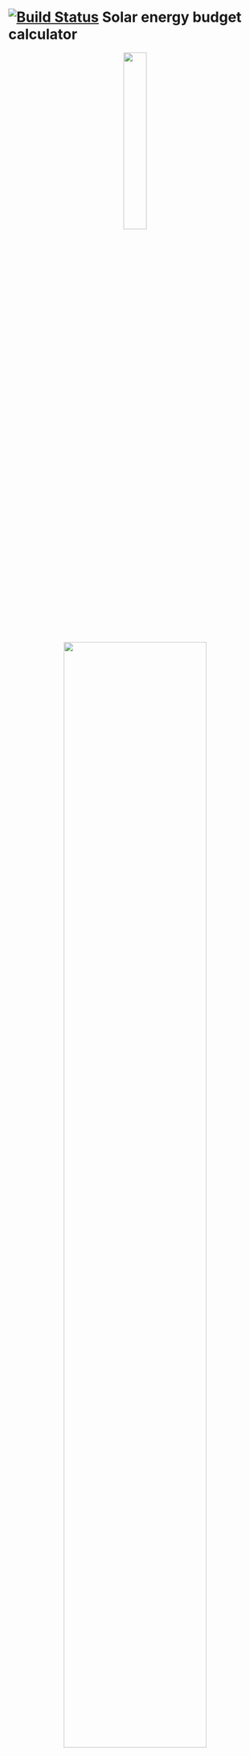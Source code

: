 [![Build Status](https://travis-ci.org/thearn/solar_energy_calculator.svg?branch=master)](https://travis-ci.org/thearn/solar_energy_calculator)
Solar energy budget calculator
===============================

<center>
	<img src="images/header1.jpg" width="30%">
	<br>
	<img src="images/header.png" width="75%">
	<br>
	<img src="images/header3.png" width="75%">
</center>

[Jump down to examples](#examples) 

--------

This is a python code that implements a simple power budget model for the sizing and
analysis of ground-based photo-voltaic energy systems, included battery storage. I've written it primary with small-power hobby or residential applications in mind.

The core of this code is a model which implements a transient power balance
calculation, culminating in a time integration of a battery bank state-of-charge over time. This allows a user to very easily size a solar panel array and battery bank together for their intended application. It's a reasonably low fidelity model, and only takes a few seconds to run.

This model was written using NASA's OpenMDAO framework, and makes use of data from
the U.S. Department of Energy's National Renewable Energy Laboratory (NREL).

The core components of the model are contained in `solar.py`. The file `basic.py` includes an example
model of powered loads and overall problem specification. This is used to 
make the end-user command line interface problem, `run.py`. A more complex example is shown in `greenhouse.py`.

This is very much a work-in-progress. I am not an electrical engineer by training, but I do multidisciplinary systems analysis and optimization. It's my goal for the model to be sufficient for the design of real-world low power systems (see below for a list of projects that I have in mind).

Requirements
---------------
- Python 2.7/3.4 or higher
- Numpy, scipy, and matplotlib. It's probably best to use a system package manager or a distribution like [Anaconda](https://www.continuum.io/downloads) to set these up
- [OpenMDAO 1.0](http://openmdao.org/) or greater: `pip install openmdao` or clone and install from Github
- [Click](http://click.pocoo.org/5/): Used to build the command-line interface application,  `pip install click`
- A small test file can be run to verify that everything is set up: `cd lib; python test_run.py`

Summary of end-user application, `run.py`
---------------------
This application is a command-line interface to the simple model in `basic.py`. It produces a visualization of the performance of a photovoltaic 
energy collection and storage system over the course of one year of operation on an hour-by-hour basis, based on a variety of parameters:

 - Geographic location
 - PV array size (in rated watts)
 - Battery bank size (in watt-hours)
 - Power usage (load) specification (constant, daytime, night time, or direct PV load)

Using location-based data, the time series model then simulates one-year of 
operation of the described system, on an hour-by-hour basis. 

Below is an example
of the figure produced for a 100w panel + 360 Watt-hour battery system powering a constant 5 Watt load (lights or sensors, etc.):

<div style="text-align:center">
	<img src="images/result_ex2.png" width="75%">
</div>

This transient analysis is what differentiates this code from other solar energy calculators. [Full examples](#examples) with design considerations, descriptions of the plot information, and output interpretation are further below.

Limitations and assumptions:
------------
- The array is assumed to be static (non-tracking) and pointed and tilted based on the values given in the [downloaded NREL data](#nrel_data). An active-tracing or manual re-tilted array can be expected to extract more energy over time.
- The model is entirely based in simple power balancing. Losses due DC-DC conversion, transmission loss or power inversion are modeled with an efficiency coefficient on the panel side, and not currently modeled between the battery and the loads. For now, DC-DC losses between the battery and the load should be taken account by increasing the load power specifications.
- Related: a full battery charge/discharge curve isn't simulated in the state-of-charge integration. The SOC calculation does not take into account charge/discharge rate limitations or dynamics based on a specific battery chemistry.
- The state of charge computed is NOT a percent of a nominal amp-hour rating (the usual definition of SOC), but of the user-set watt-hour value. 
- In a real-world setting, your effective solar line-of-sight may be limited due to objects on the horizon (trees, other structures, etc.) The NREL data, to my best understanding, is based on an assumption of unobstructed line-of-sight, which may not be the case especially at the very beginning and very end of the day where solar illumination is transitioning. However, I have included options for hard cut-off times to be set to model a real-world situation (see examples below).

Usage and examples
====================

To use the user application, run `python run.py` with the following options:

```
Usage: run.py [OPTIONS]

  Solar calculation application

Options:
  -data TEXT                   NREL Data file(s) for your location. Separate
                               file names by comma.
  -o TEXT                      Output figure file name (png format)
  --efficiency FLOAT           Power conversion efficiency
  --panel_watt FLOAT           Total rated panel power for your system (Watt)
  --battery_capacity FLOAT     Total battery power capacity for your system
                               (Watt-hr)
  --power_use_constant FLOAT   Constant background power load (Watt)
  --power_use_daytime FLOAT    Daytime power load (Watt). This is added on top
                               of the background power use, during daylight
                               hours.
  --power_use_nighttime FLOAT  Nighttime power load (Watt). This is added on
                               top of the background power use, during night
                               time hours.
  --power_use_direct FLOAT     Direct load (Watt). This is load that will be
                               applied only when the available PV power can
                               match it (i.e.. during the day in direct
                               sunlight)
  --direct_min_temp FLOAT      Direct load min temperature (Deg. F). The
                               direct load value will only be applied if the
                               ambient temperature is above this optional
                               level. Useful for direct solar water pumps,
                               etc.
  --start_time FLOAT           Start time cut-off (hour 0-23). Collected PV
                               power before this hour is set to zero. Used to
                               model obstruction at dawn.
  --end_time FLOAT             End time cut-off (hour 0-23). Collected PV
                               power after this hour is set to zero. Used to
                               model obstruction at dusk
  --help                       Show this message and exit.
```
This produces the figure like the one shown in the previous section.
If you don't specify a particular variable, you will be prompted to enter one. Press
enter to accept the shown default value.

Getting NREL data<a name="nrel_data"></a>
---------------------

Th NREL data may be collected by running their [PVWATTS calculator application](http://pvwatts.nrel.gov/).

- You'll be asked to first specify your location (by address, zip code, or other)
- Then in the following screens you will be asked to specify parameters for a residential PV system. You can just take all of the defaults for this
- Then click through to the last screen. On the last screen, scroll down and click the "Download Hourly Results" file, a CSV file with hourly climate and solar illumination and PV collection data for your location:

<div style="text-align:center">
	<img src="images/NREL_data.png" width="75%">
</div>

The parameters in the above model can scale these values as needed to model a larger or smaller PV system. The headers of the CSV show system and environmental assumptions.

NREL data also contains wind information that could potentially be used for wind turbine sizing for a hybrid solar-wind system in the future.
<a name="examples"></a>
Example: Tiny panel w/ LiPo battery and LED light
-------------------------------------------------
Consider setting up a [5.2 W panel](https://www.sparkfun.com/products/9241) with a [2000 mAh 3.7V LiPo battery](https://www.sparkfun.com/products/8483), controlled via a [small MPPT controller](https://www.sparkfun.com/products/12885). We'll plan to use this to power an LED that is measured to draw 0.1 W when powered by the full battery.

So the power capacity of the battery is: 2Ah * 3.7V = 7.4 Wh, and we can run our model with:

`python run.py -data data/cleveland.csv --panel_watt 5.2 --battery_capacity 7.4 --power_use_constant 0.1`

Here, I used the NREL CSV data file for my location (in the vicinity of Cleveland, OH). This gives the resulting figure:

<div style="text-align:center">
	<img src="images/result_ex1.png" width="75%">
</div>

Interpretations:

- Looking at summary information at the top: 
	- The model predicts that the system, run continuously, will never discharge the LiPo battery below 79.9%, reached during the winter (as expected). 
	- Over the simulated year, It is also noted that a total of 6kWh of energy can be collected by the panel in its location, with 5kWh net collectible (total collectible energy minus LED energy use). 
	- This 5kWh is wasted in a certain sense, but that is a normal trade-off with battery-backup PV systems.

- The first subplot (hourly power values) shows that we are unlikely to ever really get 5.2 W out of the panel. Over the course of the day, we get anywhere from 1 W to about 4 W. Also, the large amount of green (net) collectible energy shows that our load isn't using a large percentage of it most of the time during daylight hours.

- The second subplot (daily energy totals) shows that we can collect from 5 to 30 Wh energy every day from the panel (blue trace). The red trace shows the total load energy used each day, a constant 2.4 Wh every day for our model.

- The third subplot (ambient conditions) shows ambient temperature variation over the year, 0 to 100 F transition over the course of the year. This doesn't tell us much here, but future versions of this model will allow this to be taken into account for battery charge characteristics, temperature-dependent load specifications, etc. 

- The last subplot (battery SOC) shows that the battery SOC oscillates pretty regularly with the day-night cycles, with the night period being getting longer in the winter. Again, no major surprises here. 

Overall, not discharging the battery below about 80% is pretty good, and would preserve the life of the battery very well over time.

Example: Tiny panel w/ LiPo battery and LED light V.2
----------------------------------------------------
Let's rerun the last example, but this time let's only run the LED at night, but run an [Arduino 3.3v Pro Mini](https://www.sparkfun.com/products/11114) constantly. I estimate that, powered by the LiPo battery, the Arduino will consume about 0.05 A * 3.7 V = 0.185 W.

Let's also set the model to only count energy collected between 10am and 3pm (due to shadowing from trees around my area at dawn and dusk).

We would then run:
`python run.py -data data/cleveland.csv --panel_watt 5.2 --battery_capacity 7.4 --power_use_constant 0.185 --power_use_nighttime 0.1 --start_time 10 --end_time 15`

which gives:

<div style="text-align:center">
	<img src="images/result_ex2.png" width="75%">
</div>


- The first subplot shows that the net hourly power generally dips further into the negative (during the night hours, naturally).

- The second subplot shows that in the winter, the net power collected over each day (blue trace value minus the red trace value) is sometimes negative. The battery subplot (bottom) shows that on these days, the battery tends to be deeply discharged, as expected.

- So overall, we see that while the panel can still technically collect 3 kWh more over the year than is consumed, the battery can no longer keep the system running continuously anymore due to collection and storage deficiencies during the winter months. Because of this, the battery reaches full discharge several times. 

- While it bounces back and recharges typically within a day in our model, in reality most batteries have a very hard time recovering from complete discharges:
	- To successfully design this as real-world hands-off system, we would need to re-run this model with higher panel wattages, greater battery capacities, or reducing load specifications until the depth of discharge is a more reasonable level. 
	
	- A battery low-voltage disconnect (LVD) module should also be used as a backup measure to protect the battery from excessively deep discharging. An LVD could also be used in a case where the system doesn't really need to run continuously without any interruption, to simplify system design. But I tend to think of LVD like a fuse: something that should only operate as a contingency, and not as a normal part of operation.


Example: Solar water pump & night spotlight
-------------------------------------------------------
This example is the design of a solar water pumping station with a small night light.
For this, a [30 W DC water pump](http://www.amazon.com/Diaphragm-Pressure-Automatic-Purifier-Pressurizer/dp/B015FL84GA) will be powered only when at least 30 W of solar power is collectable from the array (basically treated as a direct load), and only when the ambient temperature is greater than 32 Deg. F (0 C). A constant background draw of 0.5W will also be made for sensors and micro-electronics, and 4 W will be used to power a [small LED outdoor light](http://www.amazon.com/Mr-lamp-White-50watt-Equivalent-Spotlight/dp/B017K9E7BQ/ref=sr_1_26?s=hi&ie=UTF8&qid=1451772369&sr=1-26&keywords=4+watt+led+bulb) during night hours.

We can run this with a 100 W panel and 420 Wh battery:

`python run.py -data data/cleveland.csv --panel_watt 100 --battery_capacity 420 --power_use_nighttime 4 --power_use_constant 0.5 --power_use_direct 30 --direct_min_temp 32`

Which gives:

<div style="text-align:center">
	<img src="images/result_ex3.png" width="75%">
</div>


Interpretation:

- The black line in the second subplot shows when the direct-load pump comes on, which is a bit sporadic. It looks as though in the summer months, we get about 250 Wh worth of energy directed into the pump at the needed condition (30W PV available, > 32 degrees). Since at 30 W, the pump can move 3 liters per minute, or about 47 gallons per hour, this gives us  about 391 pumped gallons per day during summer. 

- In the winter, the pump is practically hibernated, with very intermittent operation. 

- We also see that we get a total of about 45 kWh powered to the pump over the course of the year, which corresponds to about 70,000 gallons of pumped water.

- Battery SOC is not adversely affected by the daytime pump operation, and has an acceptable discharge depth of 80% occurring in the winter. 

- Experimenting with the model shows that SOC is much more sensitive to the constant background loads than the pump load level, since the system will not operate the pump unless the panel can support it directly. Thus, the pump operation largely bypasses the battery storage, but uses energy during the day at the expense of operating the light at night (via the battery). 
- Interestingly, for a fixed PV array and battery size, the directly load power level (the pump wattage) that maximizes total energy delivered to the pump over the year is not directly intuitive - setting it very low does not deliver as much cumulative energy, while setting it too high does not turn it on often enough to maximize delivered energy. For a 100W panel + 420 Wh battery, a 30W pump seems to have about the maximum annual energy you can put to use - around the 45 kWh collected in the example. 
 
 - Exploring this a bit: 
     
     - with a 18W pump its 40 kWh over the year, with a 73% minimum battery SOC level
	  
	  - with a 30W pump (same run above) its 45 kWh with 80% minimum SOC
	  
	  - with a 50W pump you get 29 kWh , with 80% minimum SOC

Assuming that the total amount of water that you can pump over a year is directly correlated to the total energy delivered to it, It's a pretty interesting design space with non-trivial constraints (especially when you consider practical battery charge and discharge limitations).


Example: Whole-House residential grid-tie system
-------------------------------------------------
For this, a PV array will be sized to negate the electrical power usage of an average
home. Battery SOC will be neglected, and it will be assumed that it is a grid-tie system.

The average american home uses [about 911 kWh of energy per month](https://www.eia.gov/tools/faqs/faq.cfm?id=97&t=3). I'll bump this up to 1000 kWh to make it a nice round number.

1000 kWh per month corresponds to about a constant power draw of 1370 W.
Let's analyze the suitability of a 9.5 kilowatt residential PV system in my area: 

`python run.py -data data/cleveland.csv --panel_watt 9500 --power_use_constant 1370`

<div style="text-align:center">
	<img src="images/result_ex4.png" width="75%">
</div>


For this, the summary data at the top of the figure is probably the most informative: 

- A 9.5Kw allows this home to break even with their electrical usage, with a very small (lost-in-the-noise small) estimated 4 kWh net surplus (collectible power - loads).
- Unlike the other examples, any net surplus wattage amount is actually
collected and used (in this case, transmitted to the power grid). If you oversize the array (say, with a 15kW system) you can see the amount of power that can be sold to the electric utility. 
- In the grid-tie setup, AC power from the grid effectively plays the role that the DC batteries played in the previous models. 

We also note in the daily summary (second subplot) that between November and March, the home would pull more energy from the grid than it delivers. For the rest of the year, it tends to deliver more to the grid than it receives (though this naturally has some oscillation).

Of course, the practical issue of off-setting the initial investment is another kind of analysis. As I noted above, for my purposes I'm mostly interested in low power off-grid autonomous applications, but I do think the rough conclusions interpreted here are meaningful. For this kind of system, there are a variety of good calculator applications on the internet that can be used to help study trade-offs.

Example: Running with multiple NREL data sets
-----------------------------------------

Multiple NREL data sets collected from the PVWATTS tool can be used for a single run by passing each of them to `run.py`, separated by commas. The data is then concatenated to produce a model that then simulates multiple years of operation.

For example, if we wanted to run an 300W panel + 800Wh battery + 12.5 W constant load analysis, but include data from weather stations from Cleveland, Akron, and Mansfield OH together, we would first gather the CSV data for each of those stations separately, then run:

`python run.py -data lib/data/cleveland.csv,lib/data/akron.csv,lib/data/mansfield.csv --panel_watt 300 --battery_capacity 800 --power_use_constant 12.5 --start_time 10 --end_time 15`

which gives:

<div style="text-align:center">
	<img src="images/result_ex6.png" width="75%">
</div>


More in-depth customization
==========================
You can create a much more customized model than would be possible with the command-line application by directly implementing your own OpenMDAO model that uses the components in `solar.py`. For example, see `greenhouse.py`, which implements a load component with temperature logic, time-of-day logic, etc. The data source component that parses the NREL data also provides solar cell temperature, wind speed values, solar irradiance, and hour of day information that can be used to describe transient power loads.

Some background on my motivations: I have a few acres of land with decent line-of-sight to the sun, and (despite the sometimes difficult Great Lakes climate) I have ideas for a couple of different solar electric projects that can be informed by this model:

- A small automated off-grid greenhouse that will pump water for irrigation, ventilate the space when it is too warm, regularly upload imaging data over Wifi (for, say, computer vision processing to analyze plant growth and harvest potential) and provide on-demand and maintenance charging for my Li-Ion handheld tool batteries. This is the model that is implemented in `greenhouse.py`.
- A solar thermal kiln for drying firewood, with circulation fan and small night spotlight. In this case, I would be most likely to power the fan from a PV source directly and would not need to size a battery for it. For the light, there are decent of the shelf panel+light+battery systems that are already sized and reasonably priced. There isn't much practical advantage to coupling the two power systems together. But the model can still give me an idea of effective up-time for these loads.
- My property has a drilled well that isn't currently used (capped tight but not filled in). The ground water in my area is not very good, it has a lot of dissolved minerals and other impurities. I'd like to sample it to determine what is really in the water, and look into reactivating it (with guidance from the local authorities) for irrigation use. This would be with an automated solar-powered system to pump it up (only 50' or so), purify it if necessary (via distillation or reverse osmosis) and pump it into rain barrels for use by other automated systems.

When I get around to testing a model of one of these and physically building any of them, I will include documentation of it within this repo in separate READMEs.

Future plans
==================
There are a lot of possible improvements and enhancements:
 
 - Modeling of system voltage matching and PWM vs. MPPT controller technologies
 
 - More sophisticated battery component with voltage estimation and temperature dependent discharge curves and charge characteristics
 
 - Create a version of the model that allows for battery SOC-dependent load calculations. For example, maybe I would like to implement a load that only powers when the battery SOC is above a certain percentage. The power draw of some loads may also change based on battery voltage, which is tied to battery SOC (such as an unregulated voltage supplied to an LED). This would introduce an implicit cycle: Loads -> BatterySOC -> Loads [...] that would have to be converged with a numerical solver. OpenMDAO is designed to recognize and converge implicit models like this automatically, though they are more computationally expensive than direct feed-forward only models. 
 
 - Include estimation of PV, battery, and load currents, which (together with voltage drop estimation) could be used to size wiring and appropriate fusing, with feed back into SOC calculation (charge/discharge rates).
 
 - As the battery charge calculation becomes more sophisticated (particularly if it becomes part of a larger implicit system), it would likely be more advantageous to implement an improved numerical integration scheme, such as [implicit collocation methods](https://en.wikipedia.org/wiki/Collocation_method). This would allow for effective simultaneous analysis and optimization. 
 
 - Implementation of numerical derivatives using OpenMDAO's derivative API. This will allow for fast and efficient numerical optimization, even on extremely large design spaces, particularly when coupled with other codes. For instance, one could use it to optimize a power load schedule over time with respect to battery, thermal, cost, or operational constraints, etc. I've already implemented derivatives within a few of the components.
 
 - Components for hybrid solar+wind energy collection and distribution. NREL has a set of Python-based wind energy models within their [WISDEM](http://www.nrel.gov/wind/systems_engineering/models_tools.html?print) tool (which is also written using OpenMDAO), though these are much more in-depth than the model provided here.
